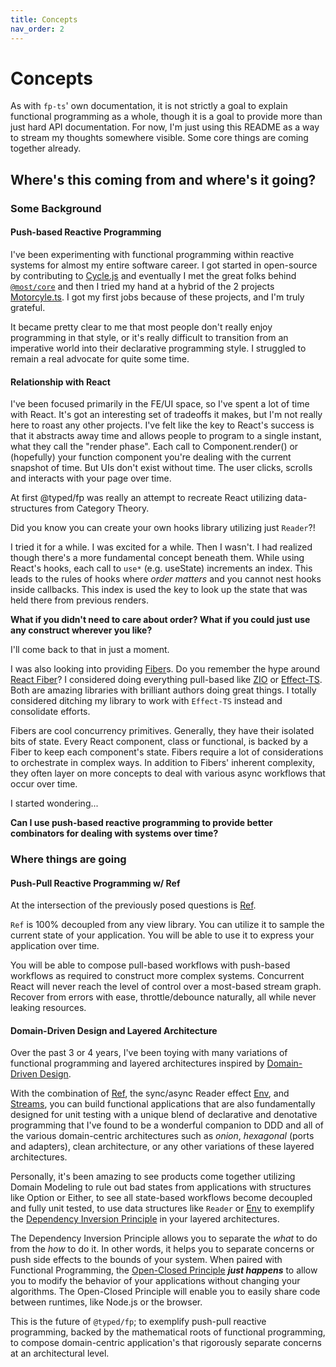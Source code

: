 ```yaml
---
title: Concepts
nav_order: 2
---
```


# Concepts

As with `fp-ts`' own documentation, it is not strictly a goal to explain functional programming as a
whole, though it is a goal to provide more than just hard API documentation. For now, I'm just using
this README as a way to stream my thoughts somewhere visible. Some core things are coming together
already.

## Where's this coming from and where's it going?

### Some Background

#### Push-based Reactive Programming

I've been experimenting with functional programming within reactive systems for almost my entire
software career. I got started in open-source by contributing to [Cycle.js](https://cycle.js.org/)
and eventually I met the great folks behind [`@most/core`](https://github.com/mostjs/core) and then
I tried my hand at a hybrid of the 2 projects
[Motorcyle.ts](https://github.com/motorcycle/motorcycle.ts). I got my first jobs because of these
projects, and I'm truly grateful.

It became pretty clear to me that most people don't really enjoy programming in that style, or it's
really difficult to transition from an imperative world into their declarative programming style. I
struggled to remain a real advocate for quite some time.

#### Relationship with React

I've been focused primarily in the FE/UI space, so I've spent a lot of time with React. It's got an
interesting set of tradeoffs it makes, but I'm not really here to roast any other projects. I've
felt like the key to React's success is that it abstracts away time and allows people to program to
a single instant, what they call the "render phase". Each call to Component.render() or (hopefully)
your function component you're dealing with the current snapshot of time. But UIs don't exist
without time. The user clicks, scrolls and interacts with your page over time.

At first @typed/fp was really an attempt to recreate React utilizing data-structures from Category
Theory.

Did you know you can create your own hooks library utilizing just `Reader`?!

I tried it for a while. I was excited for a while. Then I wasn't. I had realized though there's a
more fundamental concept beneath them. While using React's hooks, each call to `use*` (e.g.
useState) increments an index. This leads to the rules of hooks where _order matters_ and you cannot
nest hooks inside callbacks. This index is used the key to look up the state that was held there
from previous renders.

**What if you didn't need to care about order? What if you could just use any construct wherever you
like?**

I'll come back to that in just a moment.

I was also looking into providing
[Fiber](<https://en.wikipedia.org/wiki/Fiber_(computer_science)>)s. Do you remember the hype around
[React Fiber](https://www.velotio.com/engineering-blog/react-fiber-algorithm)? I considered doing
everything pull-based like [ZIO](https://zio.dev/) or
[Effect-TS](https://github.com/Effect-TS/core). Both are amazing libraries with brilliant authors
doing great things. I totally considered ditching my library to work with `Effect-TS` instead and
consolidate efforts.

Fibers are cool concurrency primitives. Generally, they have their isolated bits of state. Every
React component, class or functional, is backed by a Fiber to keep each component's state. Fibers
require a lot of considerations to orchestrate in complex ways. In addition to Fibers' inherent
complexity, they often layer on more concepts to deal with various async workflows that occur over
time.

I started wondering...

**Can I use push-based reactive programming to provide better combinators for dealing with systems
over time?**

### Where things are going

#### Push-Pull Reactive Programming w/ Ref

At the intersection of the previously posed questions is [Ref](#ref---typedfpref).

`Ref` is 100% decoupled from any view library. You can utilize it to sample the current state of
your application. You will be able to use it to express your application over time.

You will be able to compose pull-based workflows with push-based workflows as required to construct
more complex systems. Concurrent React will never reach the level of control over a most-based
stream graph. Recover from errors with ease, throttle/debounce naturally, all while never leaking
resources.

#### Domain-Driven Design and Layered Architecture

Over the past 3 or 4 years, I've been toying with many variations of functional programming and
layered architectures inspired by
[Domain-Driven Design](https://www.domainlanguage.com/wp-content/uploads/2016/05/DDD_Reference_2015-03.pdf).

With the combination of [Ref](#ref---typedfpref), the sync/async Reader effect
[Env](#env---typedfpenv), and [Streams](#stream---typedfpstream), you can build functional
applications that are also fundamentally designed for unit testing with a unique blend of
declarative and denotative programming that I've found to be a wonderful companion to DDD and all of
the various domain-centric architectures such as _onion_, _hexagonal_ (ports and adapters), clean
architecture, or any other variations of these layered architectures.

Personally, it's been amazing to see products come together utilizing Domain Modeling to rule out
bad states from applications with structures like Option or Either, to see all state-based workflows
become decoupled and fully unit tested, to use data structures like `Reader` or
[Env](#env---typedfpenv) to exemplify the
[Dependency Inversion Principle](https://alexnault.dev/dependency-inversion-principle-in-functional-typescript)
in your layered architectures.

The Dependency Inversion Principle allows you to separate the _what_ to do from the _how_ to do it.
In other words, it helps you to separate concerns or push side effects to the bounds of your system.
When paired with Functional Programming, the
[Open-Closed Principle](https://en.wikipedia.org/wiki/Open%E2%80%93closed_principle) **_just
happens_** to allow you to modify the behavior of your applications without changing your
algorithms. The Open-Closed Principle will enable you to easily share code between runtimes, like
Node.js or the browser.

This is the future of `@typed/fp`; to exemplify push-pull reactive programming, backed by the
mathematical roots of functional programming, to compose domain-centric application's that
rigorously separate concerns at an architectural level.
